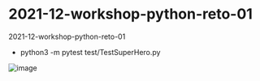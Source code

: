 # 2021-12-workshop-python-reto-01
2021-12-workshop-python-reto-01
- python3 -m pytest test/TestSuperHero.py

![image](https://user-images.githubusercontent.com/16636086/144272202-b607b039-55ab-433e-902f-29ce08469110.png)
